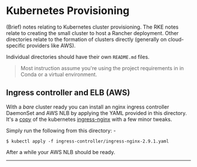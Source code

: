 # Kubernetes Provisioning
(Brief) notes relating to Kubernetes cluster provisioning.
The RKE notes relate to creating the small cluster to host a
Rancher deployment. Other directories relate to the formation
of clusters directly (generally on cloud-specific providers like AWS).

Individual directories should have their own `README.md` files.

>   Most instruction assume you're using the project requirements in
    in Conda or a virtual environment.

## Ingress controller and ELB (AWS)
With a _bare_ cluster ready you can install an nginx ingress controller
DaemonSet and AWS NLB by applying the YAML provided in this directory.
It's a [copy] of the kubernetes [ingress-nginx] with a few minor tweaks.

Simply run the following from this directory: -

    $ kubectl apply -f ingress-controller/ingress-nginx-2.9.1.yaml

After a while your AWS NLB should be ready.

---

[copy]: https://raw.githubusercontent.com/kubernetes/ingress-nginx/ingress-nginx-2.9.1/deploy/static/provider/aws/deploy.yaml
[ingress-nginx]: https://github.com/kubernetes/ingress-nginx
